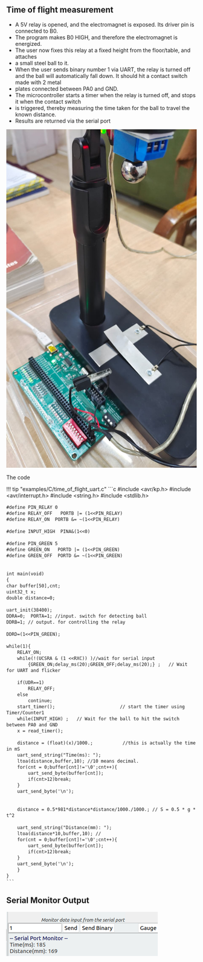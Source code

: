 ## Time of flight measurement

 * A 5V relay is opened, and the electromagnet is exposed. Its driver pin is connected to B0.
 * The program makes B0 HIGH, and therefore the electromagnet is energized.
 * The user now fixes this relay at a fixed height from the floor/table, and attaches
 * a small steel ball to it.
 * When the user sends binary number 1 via UART, the relay is turned off and the ball will automatically fall down. It should hit a contact switch made with 2 metal
 * plates connected between PA0 and GND.
 * The microcontroller starts a timer when the relay is turned off, and stops it when the contact switch
 * is triggered, thereby measuring the time taken for the ball to travel the known distance. 
 * Results are returned via the serial port

![Screenshot](../images/ide/tof.jpeg)


The code

!!! tip "examples/C/time_of_flight_uart.c"
	```c
	#include <avr/kp.h>
	#include <avr/interrupt.h>
	#include <string.h>
	#include <stdlib.h>
	
	#define PIN_RELAY 0
	#define RELAY_OFF   PORTB |= (1<<PIN_RELAY)
	#define RELAY_ON  PORTB &= ~(1<<PIN_RELAY)
	
	#define INPUT_HIGH  PINA&(1<<0)
	
	#define PIN_GREEN 5
	#define GREEN_ON   PORTD |= (1<<PIN_GREEN)
	#define GREEN_OFF  PORTD &= ~(1<<PIN_GREEN)
	
	
	int main(void)
	{
	char buffer[50],cnt;
	uint32_t x;
	double distance=0;
	
	uart_init(38400);
	DDRA=0;  PORTA=1; //input. switch for detecting ball
	DDRB=1; // output. for controlling the relay
	
	DDRD=(1<<PIN_GREEN);
	
	while(1){
		RELAY_ON;
		while(!(UCSRA & (1 <<RXC)) )//wait for serial input
			{GREEN_ON;delay_ms(20);GREEN_OFF;delay_ms(20);} ;   // Wait for UART and flicker
	
		if(UDR==1)
			RELAY_OFF;
		else
			continue;
		start_timer();                        // start the timer using Timer/Counter1
		while(INPUT_HIGH) ;   // Wait for the ball to hit the switch between PA0 and GND
		x = read_timer();
	
		distance = (float)(x)/1000.;           //this is actually the time in mS
		uart_send_string("Time(ms): ");
		ltoa(distance,buffer,10); //10 means decimal.
		for(cnt = 0;buffer[cnt]!='\0';cnt++){
			uart_send_byte(buffer[cnt]);
			if(cnt>12)break;
		}
		uart_send_byte('\n');
	
	
		distance = 0.5*981*distance*distance/1000./1000.; // S = 0.5 * g *  t^2
	
		uart_send_string("Distance(mm): ");
		ltoa(distance*10,buffer,10); //
		for(cnt = 0;buffer[cnt]!='\0';cnt++){
			uart_send_byte(buffer[cnt]);
			if(cnt>12)break;
		}
		uart_send_byte('\n');
	    }
	}
	```

## Serial Monitor Output

![Screenshot](../images/ide/sermon_tof.png)
